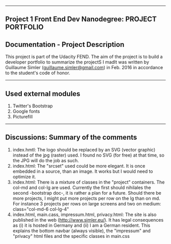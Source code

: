 -----
Project 1 Front End Dev Nanodegree: PROJECT PORTFOLIO
-----
Documentation - Project Description
-----

This project is part of the Udacity FEND. The aim of the project is to build a developer portfolio to summarize the projectS I madIt was written by Guillaume Simler (guillaume.simler@gmail.com) in Feb. 2016 in accordance to the student's code of honor. 


-----
Used external modules
-----

1. Twitter's Bootstrap
2. Google fonts
3. Picturefill

----
Discussions: Summary of the comments
----


1. index.hmtl: The logo should be replaced by an SVG (vector graphic) instead of the jpg (raster) used. I found no SVG (for free) at that time, so the JPG will do the job as such.
2. index.html: The "srcset" used could be more elegant. It is once embedded in a source, than an image. It works but I would need to optimize it.
3. index.html: There is a mixture of classes in the "project" containers. The col-md and col-lg are used. Currently the first should nihilales the second -bootstrap doc-, it is rather a plan for a future. Should there be more projects, I might put more projects per row on the lg than on md. For instance 3 projects per rows on large screens and two on medium: class="col-md-6 col-lg-4" 
4. index.html, main.cass, impressum.html, privacy.html: The site is also published in the web (http://www.simler.eu/). It has legal consequences as (i) it is hosted in Germany and (ii) I am a German resident. This explains the bottom navbar (always visible), the "impressum" and "privacy" html files and the specific classes in main.css

